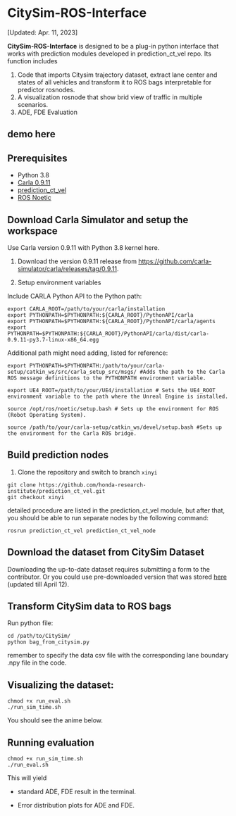 # CitySim-ROS-Interface

[Updated: Apr. 11, 2023]

**CitySim-ROS-Interface** is designed to be a plug-in python interface that works with prediction modules developed in prediction_ct_vel repo. Its function includes
1. Code that imports Citysim trajectory dataset, extract lane center and states of all vehicles and transform it to ROS bags interpretable for predictor rosnodes.
2. A visualization rosnode that show brid view of traffic in multiple scenarios.  
3. ADE, FDE Evaluation  

## demo here


## Prerequisites
- Python 3.8
- [Carla 0.9.11](https://github.com/honda-research-institute/carla-setup/tree/0.9.11)
- [prediction_ct_vel]()
- [ROS Noetic](http://wiki.ros.org/noetic/Installation)


## Download Carla Simulator and setup the workspace

Use Carla version 0.9.11 with Python 3.8 kernel here.

1. Download the version 0.9.11 release from https://github.com/carla-simulator/carla/releases/tag/0.9.11.

2. Setup environment variables

Include CARLA Python API to the Python path:

```
export CARLA_ROOT=/path/to/your/carla/installation
export PYTHONPATH=$PYTHONPATH:${CARLA_ROOT}/PythonAPI/carla
export PYTHONPATH=$PYTHONPATH:${CARLA_ROOT}/PythonAPI/carla/agents
export PYTHONPATH=$PYTHONPATH:${CARLA_ROOT}/PythonAPI/carla/dist/carla-0.9.11-py3.7-linux-x86_64.egg
```

Additional path might need adding, listed for reference:

```
export PYTHONPATH=$PYTHONPATH:/path/to/your/carla-setup/catkin_ws/src/carla_setup_src/msgs/ #Adds the path to the Carla ROS message definitions to the PYTHONPATH environment variable.

export UE4_ROOT=/path/to/your/UE4/installation # Sets the UE4_ROOT environment variable to the path where the Unreal Engine is installed.

source /opt/ros/noetic/setup.bash # Sets up the environment for ROS (Robot Operating System).

source /path/to/your/carla-setup/catkin_ws/devel/setup.bash #Sets up the environment for the Carla ROS bridge.

```

## Build prediction nodes
1. Clone the repository and switch to branch  `xinyi`
```
git clone https://github.com/honda-research-institute/prediction_ct_vel.git
git checkout xinyi
```

detailed procedure are listed in the prediction_ct_vel module, but after that, you should be able to run separate nodes by the following command:
```
rosrun prediction_ct_vel prediction_ct_vel_node
```
## Download the dataset from CitySim Dataset

Downloading the up-to-date dataset requires submitting a form to the contributor. Or you could use pre-downloaded version that was stored [here](https://drive.google.com/drive/folders/1q5kUhhvDclF7mSVYR0h6VAvPqJ4G6mVl?usp=share_link) (updated till April 12). 

## Transform CitySim data to ROS bags
Run python file:

```
cd /path/to/CitySim/
python bag_from_citysim.py
```
 remember to specify the data csv file with the corresponding lane boundary .npy file in the code.


## Visualizing the dataset: 
```
chmod +x run_eval.sh
./run_sim_time.sh
```
You should see the anime below. 


## Running evaluation
```
chmod +x run_sim_time.sh 
./run_eval.sh
```
This will yield 

- standard ADE, FDE result in the terminal.

- Error distribution plots for ADE and FDE.



